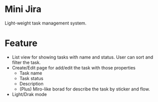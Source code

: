 # Mini Jira

Light-weight task management system.

# Feature
- List view for showing tasks with name and status. User can sort and filter the task.
- Create/Edit page for add/edit the task with those properties
  - Task name
  - Task status
  - Description
  - (Plus) Miro-like borad for describe the task by sticker and flow.
- Light/Drak mode
